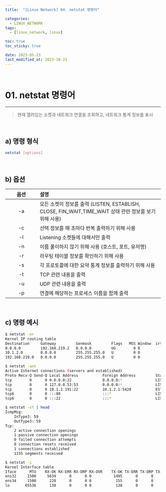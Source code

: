 ```yaml
---
title:  "[Linux Network] 04. netstat 명령어" 

categories:
  - LINUX_NETWORK
tags:
  - [linux_network, linux]

toc: true
toc_sticky: true

date: 2023-05-23
last_modified_at: 2023-10-23
---
```

<br>

# 01. netstat 명령어
---

<style>
table {
    font-size: 12pt;
}
table th:first-of-type {
    width: 5%;
}
table th:nth-of-type(2) {
    width: 15%;
}
table th:nth-of-type(3) {
    width: 50%;
}
table th:nth-of-type(4) {
    width: 30%;
}
big {
    font-size: 15pt;
}
</style>

> 현재 열려있는 소켓과 네트워크 연결을 조회하고, 네트워크 통계 정보를 표시

<br>

## a) 명령 형식

```bash
netstat [options]
```

<br>

## b) 옵션

| 옵션 | 설명 |
|:---:|:---|
|-a|모든 소켓의 정보를 출력 (LISTEN, ESTABLISH, CLOSE, FIN_WAIT,TIME_WAIT 상태 관련 정보를 보기 위해 사용)|
|-c|선택 정보를 매 초마다 반복 출력하기 위해 사용|
|-l|Listening 소켓들에 대해서만 출력|
|-n|이름 풀이하지 않기 위해 사용 (호스트, 포트, 유저명)|
|-r|라우팅 테이블 정보를 확인하기 위해 사용|
|-s|각 프로토콜에 대한 요약 통계 정보를 출력하기 위해 사용|
|-t|TCP 관련 내용을 출력|
|-u|UDP 관련 내용을 출력|
|-p|연결에 해당하는 프로세스 이름을 함께 출력|

<br>

## c) 명령 예시

```bash
$ netstat -nr
Kernel IP routing table
Destination     Gateway         Genmask         Flags   MSS Window  irtt Iface
0.0.0.0         192.168.219.2   0.0.0.0         UG        0 0          0 ens34
10.1.2.0        0.0.0.0         255.255.255.0   U         0 0          0 ens32
192.168.219.0   0.0.0.0         255.255.255.0   U         0 0          0 ens34

$ netstat -ant
Active Internet connections (servers and established)
Proto Recv-Q Send-Q Local Address           Foreign Address         State
tcp        0      0 0.0.0.0:22              0.0.0.0:*               LISTEN
tcp        0      0 127.0.0.53:53           0.0.0.0:*               LISTEN
tcp        0      0 10.1.2.191:22           10.1.2.1:5428           ESTABLISHED
tcp6       0      0 :::80                   :::*                    LISTEN
tcp6       0      0 :::22                   :::*                    LISTEN

$ netstat -st | head
IcmpMsg:
    InType3: 59
    OutType3: 59
Tcp:
    2 active connection openings
    1 passive connection openings
    0 failed connection attempts
    0 connection resets received
    1 connections established
    1155 segments received

$ netstat -i
Kernel Interface table
Iface      MTU    RX-OK RX-ERR RX-DRP RX-OVR    TX-OK TX-ERR TX-DRP TX-OVR Flg
ens32     1500     5639      0      0 0          1495      0      0      0 BMRU
ens34     1500      228      0      0 0           155      0      0      0 BMRU
lo       65536      138      0      0 0           138      0      0      0 LRU
```